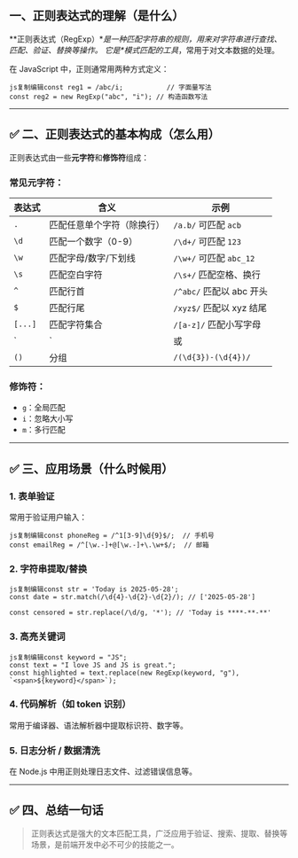 ##  一、正则表达式的理解（是什么）

**正则表达式（RegExp）\**是一种匹配字符串的规则，用来对字符串进行查找、匹配、验证、替换等操作。
 它是\**模式匹配的工具**，常用于对文本数据的处理。

在 JavaScript 中，正则通常用两种方式定义：

```
js复制编辑const reg1 = /abc/i;           // 字面量写法
const reg2 = new RegExp("abc", "i"); // 构造函数写法
```

------

## ✅ 二、正则表达式的基本构成（怎么用）

正则表达式由一些**元字符**和**修饰符**组成：

### 常见元字符：

| 表达式  | 含义                       | 示例                     |
| ------- | -------------------------- | ------------------------ |
| `.`     | 匹配任意单个字符（除换行） | `/a.b/` 可匹配 `acb`     |
| `\d`    | 匹配一个数字（0-9）        | `/\d+/` 可匹配 `123`     |
| `\w`    | 匹配字母/数字/下划线       | `/\w+/` 可匹配 `abc_12`  |
| `\s`    | 匹配空白字符               | `/\s+/` 匹配空格、换行   |
| `^`     | 匹配行首                   | `/^abc/` 匹配以 abc 开头 |
| `$`     | 匹配行尾                   | `/xyz$/` 匹配以 xyz 结尾 |
| `[...]` | 匹配字符集合               | `/[a-z]/` 匹配小写字母   |
| `       | `                          | 或                       |
| `()`    | 分组                       | `/(\d{3})-(\d{4})/`      |



### 修饰符：

- `g`：全局匹配
- `i`：忽略大小写
- `m`：多行匹配

------

## ✅ 三、应用场景（什么时候用）

### 1. **表单验证**

常用于验证用户输入：

```
js复制编辑const phoneReg = /^1[3-9]\d{9}$/;  // 手机号
const emailReg = /^[\w.-]+@[\w.-]+\.\w+$/;  // 邮箱
```

### 2. **字符串提取/替换**

```
js复制编辑const str = 'Today is 2025-05-28';
const date = str.match(/\d{4}-\d{2}-\d{2}/); // ['2025-05-28']

const censored = str.replace(/\d/g, '*'); // 'Today is ****-**-**'
```

### 3. **高亮关键词**

```
js复制编辑const keyword = "JS";
const text = "I love JS and JS is great.";
const highlighted = text.replace(new RegExp(keyword, "g"), `<span>${keyword}</span>`);
```

### 4. **代码解析（如 token 识别）**

常用于编译器、语法解析器中提取标识符、数字等。

### 5. **日志分析 / 数据清洗**

在 Node.js 中用正则处理日志文件、过滤错误信息等。

------

## ✅ 四、总结一句话

> 正则表达式是强大的文本匹配工具，广泛应用于验证、搜索、提取、替换等场景，是前端开发中必不可少的技能之一。